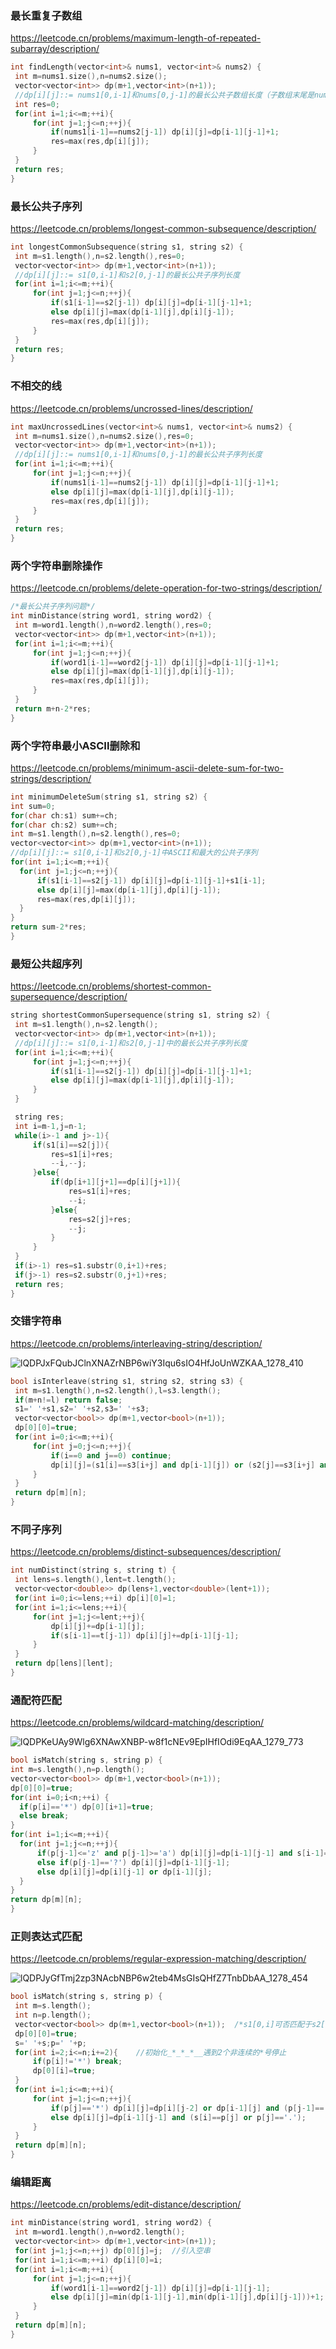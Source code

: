 ### 最长重复子数组 

https://leetcode.cn/problems/maximum-length-of-repeated-subarray/description/

```c++
int findLength(vector<int>& nums1, vector<int>& nums2) {
 int m=nums1.size(),n=nums2.size();
 vector<vector<int>> dp(m+1,vector<int>(n+1));
 //dp[i][j]::= nums1[0,i-1]和nums[0,j-1]的最长公共子数组长度（子数组末尾是nums1[i-1]==nums2[j-1]) 
 int res=0;
 for(int i=1;i<=m;++i){
     for(int j=1;j<=n;++j){
         if(nums1[i-1]==nums2[j-1]) dp[i][j]=dp[i-1][j-1]+1;
         res=max(res,dp[i][j]);
     }
 }
 return res;
}
```

### 最长公共子序列

https://leetcode.cn/problems/longest-common-subsequence/description/

```c++
int longestCommonSubsequence(string s1, string s2) {
 int m=s1.length(),n=s2.length(),res=0;
 vector<vector<int>> dp(m+1,vector<int>(n+1));
 //dp[i][j]::= s1[0,i-1]和s2[0,j-1]的最长公共子序列长度
 for(int i=1;i<=m;++i){
     for(int j=1;j<=n;++j){
         if(s1[i-1]==s2[j-1]) dp[i][j]=dp[i-1][j-1]+1;
         else dp[i][j]=max(dp[i-1][j],dp[i][j-1]);
         res=max(res,dp[i][j]);
     }
 }
 return res;
}
```

### 不相交的线 

https://leetcode.cn/problems/uncrossed-lines/description/

```c++
int maxUncrossedLines(vector<int>& nums1, vector<int>& nums2) {
 int m=nums1.size(),n=nums2.size(),res=0;
 vector<vector<int>> dp(m+1,vector<int>(n+1));
 //dp[i][j]::= nums1[0,i-1]和nums[0,j-1]的最长公共子序列长度
 for(int i=1;i<=m;++i){
     for(int j=1;j<=n;++j){
         if(nums1[i-1]==nums2[j-1]) dp[i][j]=dp[i-1][j-1]+1;
         else dp[i][j]=max(dp[i-1][j],dp[i][j-1]);
         res=max(res,dp[i][j]);
     }
 }
 return res;
}
```

### 两个字符串删除操作 

https://leetcode.cn/problems/delete-operation-for-two-strings/description/

```c++
/*最长公共子序列问题*/
int minDistance(string word1, string word2) {
 int m=word1.length(),n=word2.length(),res=0;
 vector<vector<int>> dp(m+1,vector<int>(n+1));
 for(int i=1;i<=m;++i){
     for(int j=1;j<=n;++j){
         if(word1[i-1]==word2[j-1]) dp[i][j]=dp[i-1][j-1]+1;
         else dp[i][j]=max(dp[i-1][j],dp[i][j-1]);
         res=max(res,dp[i][j]);
     }
 }
 return m+n-2*res;
}
```

### 两个字符串最小ASCII删除和 

https://leetcode.cn/problems/minimum-ascii-delete-sum-for-two-strings/description/

```c++
int minimumDeleteSum(string s1, string s2) {
int sum=0;
for(char ch:s1) sum+=ch;
for(char ch:s2) sum+=ch;
int m=s1.length(),n=s2.length(),res=0;
vector<vector<int>> dp(m+1,vector<int>(n+1));
//dp[i][j]::= s1[0,i-1]和s2[0,j-1]中ASCII和最大的公共子序列
for(int i=1;i<=m;++i){
  for(int j=1;j<=n;++j){
      if(s1[i-1]==s2[j-1]) dp[i][j]=dp[i-1][j-1]+s1[i-1];
      else dp[i][j]=max(dp[i-1][j],dp[i][j-1]);
      res=max(res,dp[i][j]);
  }
}
return sum-2*res;
}
```

### 最短公共超序列 

https://leetcode.cn/problems/shortest-common-supersequence/description/

```c++
string shortestCommonSupersequence(string s1, string s2) {
 int m=s1.length(),n=s2.length();
 vector<vector<int>> dp(m+1,vector<int>(n+1));
 //dp[i][j]::= s1[0,i-1]和s2[0,j-1]中的最长公共子序列长度
 for(int i=1;i<=m;++i){
     for(int j=1;j<=n;++j){
         if(s1[i-1]==s2[j-1]) dp[i][j]=dp[i-1][j-1]+1;
         else dp[i][j]=max(dp[i-1][j],dp[i][j-1]);
     }
 }

 string res;
 int i=m-1,j=n-1;
 while(i>-1 and j>-1){
     if(s1[i]==s2[j]){
         res=s1[i]+res;
         --i,--j;
     }else{
         if(dp[i+1][j+1]==dp[i][j+1]){
             res=s1[i]+res;
             --i;
         }else{
             res=s2[j]+res;
             --j;
         }
     }
 }
 if(i>-1) res=s1.substr(0,i+1)+res;
 if(j>-1) res=s2.substr(0,j+1)+res;
 return res;
}
```

### 交错字符串 

https://leetcode.cn/problems/interleaving-string/description/

![lQDPJxFQubJClnXNAZrNBP6wiY3Iqu6sIO4HfJoUnWZKAA_1278_410](https://chx-typora.oss-cn-hangzhou.aliyuncs.com/typora/lQDPJxFQubJClnXNAZrNBP6wiY3Iqu6sIO4HfJoUnWZKAA_1278_410.jpg)

```c++
bool isInterleave(string s1, string s2, string s3) {
 int m=s1.length(),n=s2.length(),l=s3.length();
 if(m+n!=l) return false;
 s1=' '+s1,s2=' '+s2,s3=' '+s3;
 vector<vector<bool>> dp(m+1,vector<bool>(n+1));
 dp[0][0]=true;
 for(int i=0;i<=m;++i){
     for(int j=0;j<=n;++j){
         if(i==0 and j==0) continue;
         dp[i][j]=(s1[i]==s3[i+j] and dp[i-1][j]) or (s2[j]==s3[i+j] and dp[i][j-1]);
     }
 }
 return dp[m][n];
}
```

### 不同子序列 

https://leetcode.cn/problems/distinct-subsequences/description/

```c++
int numDistinct(string s, string t) {
 int lens=s.length(),lent=t.length();
 vector<vector<double>> dp(lens+1,vector<double>(lent+1));
 for(int i=0;i<=lens;++i) dp[i][0]=1;
 for(int i=1;i<=lens;++i){
     for(int j=1;j<=lent;++j){
         dp[i][j]+=dp[i-1][j];
         if(s[i-1]==t[j-1]) dp[i][j]+=dp[i-1][j-1];
     }
 }
 return dp[lens][lent];
}
```

### 通配符匹配 

https://leetcode.cn/problems/wildcard-matching/description/

![lQDPKeUAy9Wlg6XNAwXNBP-w8f1cNEv9EpIHfIOdi9EqAA_1279_773](https://chx-typora.oss-cn-hangzhou.aliyuncs.com/typora/lQDPKeUAy9Wlg6XNAwXNBP-w8f1cNEv9EpIHfIOdi9EqAA_1279_773.jpg)

```c++
bool isMatch(string s, string p) {
int m=s.length(),n=p.length();
vector<vector<bool>> dp(m+1,vector<bool>(n+1));
dp[0][0]=true;
for(int i=0;i<n;++i) {
  if(p[i]=='*') dp[0][i+1]=true;
  else break;
}
for(int i=1;i<=m;++i){
  for(int j=1;j<=n;++j){
      if(p[j-1]<='z' and p[j-1]>='a') dp[i][j]=dp[i-1][j-1] and s[i-1]==p[j-1];
      else if(p[j-1]=='?') dp[i][j]=dp[i-1][j-1];
      else dp[i][j]=dp[i][j-1] or dp[i-1][j];
  }
}
return dp[m][n];
}
```

### 正则表达式匹配 

https://leetcode.cn/problems/regular-expression-matching/description/

![lQDPJyGfTmj2zp3NAcbNBP6w2teb4MsGIsQHfZ7TnbDbAA_1278_454](https://chx-typora.oss-cn-hangzhou.aliyuncs.com/typora/lQDPJyGfTmj2zp3NAcbNBP6w2teb4MsGIsQHfZ7TnbDbAA_1278_454.jpg)

```c++
bool isMatch(string s, string p) {
 int m=s.length();
 int n=p.length();
 vector<vector<bool>> dp(m+1,vector<bool>(n+1));  /*s1[0,i]可否匹配于s2[0,j]*/
 dp[0][0]=true;
 s=' '+s;p=' '+p;
 for(int i=2;i<=n;i+=2){	//初始化_*_*_*__遇到2个非连续的*号停止
     if(p[i]!='*') break;
     dp[0][i]=true;
 }
 for(int i=1;i<=m;++i){
     for(int j=1;j<=n;++j){
         if(p[j]=='*') dp[i][j]=dp[i][j-2] or dp[i-1][j] and (p[j-1]=='.' or s[i]==p[j-1]);
         else dp[i][j]=dp[i-1][j-1] and (s[i]==p[j] or p[j]=='.');
     }
 }
 return dp[m][n];
}
```

### 编辑距离 

https://leetcode.cn/problems/edit-distance/description/

```c++
int minDistance(string word1, string word2) {
 int m=word1.length(),n=word2.length();
 vector<vector<int>> dp(m+1,vector<int>(n+1));
 for(int j=1;j<=n;++j) dp[0][j]=j;  //引入空串
 for(int i=1;i<=m;++i) dp[i][0]=i;
 for(int i=1;i<=m;++i){
     for(int j=1;j<=n;++j){
         if(word1[i-1]==word2[j-1]) dp[i][j]=dp[i-1][j-1];
         else dp[i][j]=min(dp[i-1][j-1],min(dp[i-1][j],dp[i][j-1]))+1; /*增删替*/
     }
 }
 return dp[m][n];
}
```

